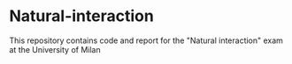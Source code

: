 # Natural-interaction
This repository contains code and report for the "Natural interaction" exam at the University of Milan
